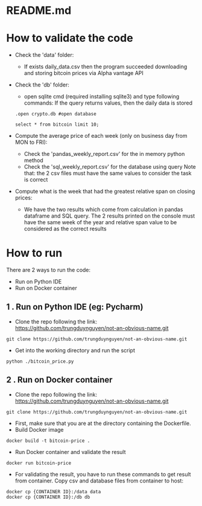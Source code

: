 # README.md


How to validate the code
======================================

- Check the 'data' folder: 
	- If exists daily_data.csv then the program succeeded downloading and storing bitcoin prices via Alpha vantage API
- Check the 'db' folder: 
	- open sqlite cmd (required installing sqlite3) and type following commands: If the query returns values, then the daily data is stored
	```
	.open crypto.db #open database

	select * from bitcoin limit 10;

	```
- Compute the average price of each week (only on business day from MON to FRI): 
	- Check the 'pandas_weekly_report.csv' for the in memory python method
	- Check the 'sql_weekly_report.csv' for the database using query
Note that: the 2 csv files must have the same values to consider the task is correct

- Compute what is the week that had the greatest relative span on closing prices:
	- We have the two results which come from calculation in pandas dataframe and SQL query. The 2 results printed on the console must have the same week of the year and relative span value to be considered as the correct results



How to run
======================================

There are 2 ways to run the code:

- Run on Python IDE
- Run on Docker container

## 1 . Run on Python IDE (eg: Pycharm)

- Clone the repo following the link: https://github.com/trungduynguyen/not-an-obvious-name.git

```
git clone https://github.com/trungduynguyen/not-an-obvious-name.git
```

- Get into the working directory and run the script
```
python ./bitcoin_price.py
```

## 2 . Run on Docker container

- Clone the repo following the link: https://github.com/trungduynguyen/not-an-obvious-name.git

```
git clone https://github.com/trungduynguyen/not-an-obvious-name.git
```

- First, make sure that you are at the directory containing the Dockerfile.
- Build Docker image
```
docker build -t bitcoin-price .
```

- Run Docker container and validate the result
```
docker run bitcoin-price
```

- For validating the result, you have to run these commands to get result from container. Copy csv and database files from container to host:
```
docker cp {CONTAINER ID}:/data data
docker cp {CONTAINER ID}:/db db
```